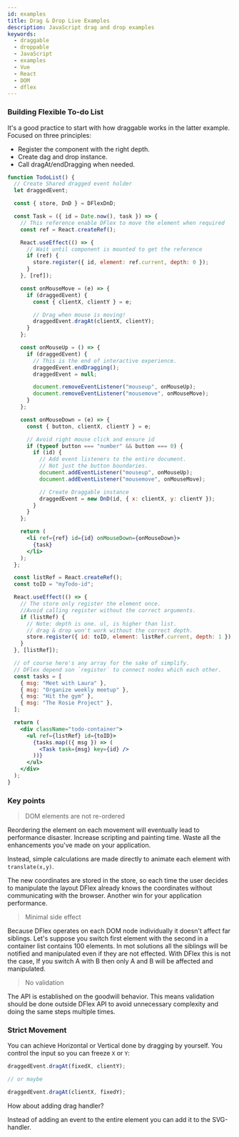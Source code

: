 ```yaml
---
id: examples
title: Drag & Drop Live Examples
description: JavaScript drag and drop examples
keywords:
  - draggable
  - droppable
  - JavaScript
  - examples
  - Vue
  - React
  - DOM
  - dflex
---
```


### Building Flexible To-do List

It's a good practice to start with how draggable works in the latter example. Focused on three principles:

- Register the component with the right depth.
- Create dag and drop instance.
- Call dragAt/endDragging when needed.

```jsx live
function TodoList() {
  // Create Shared dragged event holder
  let draggedEvent;

  const { store, DnD } = DFlexDnD;

  const Task = ({ id = Date.now(), task }) => {
    // This reference enable DFlex to move the element when required
    const ref = React.createRef();

    React.useEffect(() => {
      // Wait until component is mounted to get the reference
      if (ref) {
        store.register({ id, element: ref.current, depth: 0 });
      }
    }, [ref]);

    const onMouseMove = (e) => {
      if (draggedEvent) {
        const { clientX, clientY } = e;

        // Drag when mouse is moving!
        draggedEvent.dragAt(clientX, clientY);
      }
    };

    const onMouseUp = () => {
      if (draggedEvent) {
        // This is the end of interactive experience.
        draggedEvent.endDragging();
        draggedEvent = null;

        document.removeEventListener("mouseup", onMouseUp);
        document.removeEventListener("mousemove", onMouseMove);
      }
    };

    const onMouseDown = (e) => {
      const { button, clientX, clientY } = e;

      // Avoid right mouse click and ensure id
      if (typeof button === "number" && button === 0) {
        if (id) {
          // Add event listeners to the entire document.
          // Not just the button boundaries.
          document.addEventListener("mouseup", onMouseUp);
          document.addEventListener("mousemove", onMouseMove);

          // Create Draggable instance
          draggedEvent = new DnD(id, { x: clientX, y: clientY });
        }
      }
    };

    return (
      <li ref={ref} id={id} onMouseDown={onMouseDown}>
        {task}
      </li>
    );
  };

  const listRef = React.createRef();
  const toID = "myTodo-id";

  React.useEffect(() => {
    // The store only register the element once.
    //Avoid calling register without the correct arguments.
    if (listRef) {
      // Note: depth is one. ul, is higher than list.
      // drag & drop won't work without the correct depth.
      store.register({ id: toID, element: listRef.current, depth: 1 });
    }
  }, [listRef]);

  // of course here's any array for the sake of simplify.
  // DFlex depend son `register` to connect nodes which each other.
  const tasks = [
    { msg: "Meet with Laura" },
    { msg: "Organize weekly meetup" },
    { msg: "Hit the gym" },
    { msg: "The Rosie Project" },
  ];

  return (
    <div className="todo-container">
      <ul ref={listRef} id={toID}>
        {tasks.map(({ msg }) => (
          <Task task={msg} key={id} />
        ))}
      </ul>
    </div>
  );
}
```

### Key points

> DOM elements are not re-ordered

Reordering the element on each movement will eventually lead to performance disaster. Increase scripting and painting time. Waste all the enhancements you've made on your application.

Instead, simple calculations are made directly to animate each element with `translate(x,y)`.

The new coordinates are stored in the store, so each time the user decides to manipulate the layout DFlex already knows the coordinates without communicating with the browser. Another win for your application performance.

> Minimal side effect

Because DFlex operates on each DOM node individually it doesn't affect far siblings. Let's suppose you switch first element with the second in a container list contains 100 elements. In mot solutions all the siblings will be notified and manipulated even if they are not effected. With DFlex this is not the case, If you switch A with B then only A and B will be affected and manipulated.

> No validation

The API is established on the goodwill behavior. This means validation should be done outside DFlex API to avoid unnecessary complexity and doing the same steps multiple times.

### Strict Movement

You can achieve Horizontal or Vertical done by dragging by yourself. You control the input so you can freeze `X` or `Y`:

```jsx
draggedEvent.dragAt(fixedX, clientY);

// or maybe

draggedEvent.dragAt(clientX, fixedY);
```

How about adding drag handler?

Instead of adding an event to the entire element you can add it to the SVG-handler.
